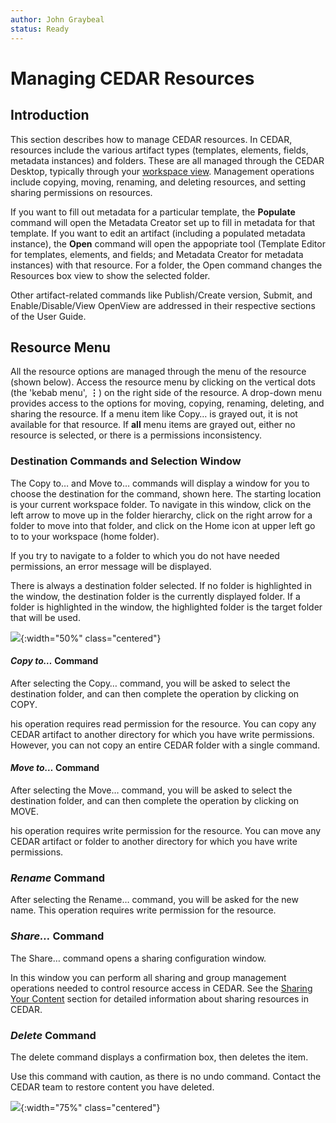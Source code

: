 ```yaml
---
author: John Graybeal
status: Ready
---
```

# Managing CEDAR Resources

## **Introduction**

This section describes how to manage CEDAR resources. In CEDAR, resources include the various artifact types (templates, elements, fields, metadata instances) and folders. These are all managed through the CEDAR Desktop,
typically through your [workspace view](https://metadatacenter.github.io/cedar-manual/sections/a4/your_cedar_workspace/).
Management operations include copying, moving, renaming, and deleting resources, and
setting sharing permissions on resources.

If you want to fill out metadata for a particular template,
the **Populate** command will open the Metadata Creator set up to fill in metadata for that template.
If you want to edit an artifact (including a populated metadata instance),
the **Open** command will open the appopriate tool
(Template Editor for templates, elements, and fields; and Metadata Creator for metadata instances) with that resource.
For a folder, the Open command changes the Resources box view to show the selected folder.

Other artifact-related commands like Publish/Create version, Submit, and Enable/Disable/View OpenView are addressed
in their respective sections of the User Guide.

## **Resource Menu**

All the resource options are managed through the menu of the resource (shown below).
Access the resource menu by clicking on the vertical dots (the 'kebab menu', **⋮**) on the right side of the resource.
A drop-down menu provides access to the options for moving, copying, renaming, deleting, and sharing the resource.
If a menu item like Copy… is grayed out, it is not available for that resource.
If **all** menu items are grayed out, either no resource is selected, or there is a permissions inconsistency.

### Destination Commands and Selection Window

The Copy to… and Move to… commands will display a window for you to choose the destination for the command, shown here.
The starting location is your current workspace folder.
To navigate in this window, click on the left arrow to move up in the folder hierarchy,
click on the right arrow for a folder to move into that folder, and
click on the Home icon at upper left go to to your workspace (home folder).

If you try to navigate to a folder to which you do not have needed permissions, an error message will be displayed.

There is always a destination folder selected.
If no folder is highlighted in the window, the destination folder is the currently displayed folder.
If a folder is highlighted in the window, the highlighted folder is the target folder that will be used.

![](https://github.com/metadatacenter/cedar-manual/raw/master/docs/assets/imgs/destination-selection-window-20190912.png){:width="50%" class="centered"}

#### ***Copy to…*** Command

After selecting the Copy… command, you will be asked to select the destination folder, and can then complete the operation by clicking on COPY.

his operation requires read permission for the resource.
You can copy any CEDAR artifact to another directory for which you have write permissions.
However, you can not copy an entire CEDAR folder with a single command.

#### ***Move to…*** Command

After selecting the Move… command, you will be asked to select the destination folder, and can then complete the operation by clicking on MOVE.

his operation requires write permission for the resource.
You can move any CEDAR artifact or folder to another directory for which you have write permissions.

### ***Rename*** Command

After selecting the Rename… command, you will be asked for the new name. This operation requires write permission for the resource.

### ***Share…*** Command

The Share… command opens a sharing configuration window.

In this window you can perform all sharing and group management operations needed to control resource access in CEDAR.
See the [Sharing Your Content](https://metadatacenter.github.io/cedar-manual/basic_topics/sharing_your_content/)
section for detailed information about sharing resources in CEDAR.

### ***Delete*** Command

The delete command displays a confirmation box, then deletes the item.

Use this command with caution, as there is no undo command. Contact the CEDAR team to restore content you have deleted.

![](https://github.com/metadatacenter/cedar-manual/raw/master/docs/assets/imgs/cedar-resource-menu-20190912.png){:width="75%" class="centered"}

